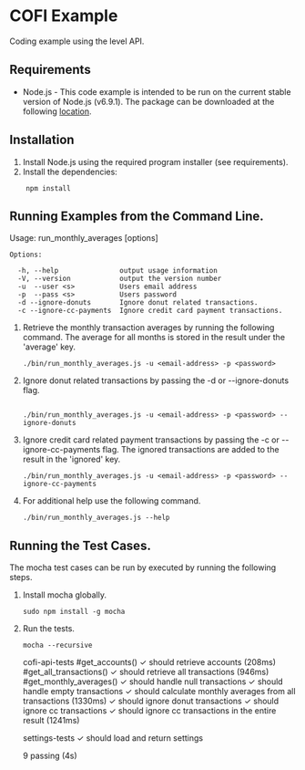 # COFI Example

Coding example using the level API.

## Requirements

- Node.js - This code example is intended to be run on the current stable version of
Node.js (v6.9.1).  The package can be downloaded at the following <a href="https://nodejs.org/en/download/" target="_blank">location</a>.

## Installation

1. Install Node.js using the required program installer (see requirements).
1. Install the dependencies:
```
    npm install
```
## Running Examples from the Command Line.

Usage: run_monthly_averages [options]

    Options:

      -h, --help               output usage information
      -V, --version            output the version number
      -u  --user <s>           Users email address
      -p  --pass <s>           Users password
      -d --ignore-donuts       Ignore donut related transactions.
      -c --ignore-cc-payments  Ignore credit card payment transactions.

1. Retrieve the monthly transaction averages by running the following command. The average for all
months is stored in the result under the 'average' key.
    ```
    ./bin/run_monthly_averages.js -u <email-address> -p <password>
    ```
2. Ignore donut related transactions by passing the -d or --ignore-donuts flag.
    ```
    
    ./bin/run_monthly_averages.js -u <email-address> -p <password> --ignore-donuts
    ```
3. Ignore credit card related payment transactions by passing the -c or --ignore-cc-payments flag.
The ignored transactions are added to the result in the 'ignored' key.
    ```
    ./bin/run_monthly_averages.js -u <email-address> -p <password> --ignore-cc-payments
    ```
4. For additional help use the following command.
    ```
    ./bin/run_monthly_averages.js --help
    ```

## Running the Test Cases.

The mocha test cases can be run by executed by running the following steps.

1. Install mocha globally.
    ```
    sudo npm install -g mocha
    ```
2. Run the tests.
    ```
    mocha --recursive
    ```

    cofi-api-tests
      #get_accounts()
        ✓ should retrieve accounts (208ms)
      #get_all_transactions()
        ✓ should retrieve all transactions (946ms)
      #get_monthly_averages()
        ✓ should handle null transactions
        ✓ should handle empty transactions
        ✓ should calculate monthly averages from all transactions (1330ms)
        ✓ should ignore donut transactions
        ✓ should ignore cc transactions
        ✓ should ignore cc transactions in the entire result (1241ms)

    settings-tests
      ✓ should load and return settings
  
    9 passing (4s)
